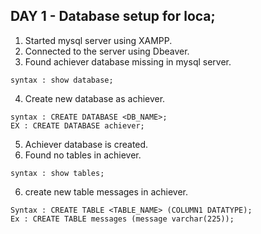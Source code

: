 ## DAY 1 - Database setup for loca;
1. Started mysql server  using XAMPP.
2. Connected to the server using Dbeaver.
3. Found achiever database missing in mysql server.
```mysql
syntax : show database;
```
4. Create new database as achiever.
 ```mysql
syntax : CREATE DATABASE <DB_NAME>;
 EX : CREATE DATABASE achiever;
```
5. Achiever database is created.
5. Found no tables in achiever.
```mysql
syntax : show tables;
```
6. create new table messages in achiever.

```mysql
Syntax : CREATE TABLE <TABLE_NAME> (COLUMN1 DATATYPE);
Ex : CREATE TABLE messages (message varchar(225));
```